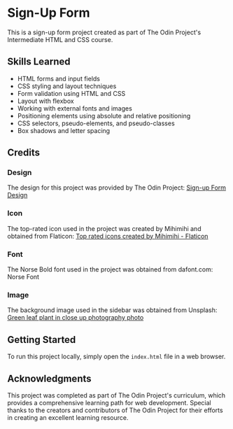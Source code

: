 
# Sign-Up Form

This is a sign-up form project created as part of The Odin Project's Intermediate HTML and CSS course. 

## Skills Learned

- HTML forms and input fields
- CSS styling and layout techniques
- Form validation using HTML and CSS
- Layout with flexbox
- Working with external fonts and images
- Positioning elements using absolute and relative positioning
- CSS selectors, pseudo-elements, and pseudo-classes
- Box shadows and letter spacing

## Credits

### Design
The design for this project was provided by The Odin Project:
[Sign-up Form Design](cdn.statically.io/gh/TheOdinProject/curriculum/5f37d43908ef92499e95a9b90fc3cc291a95014c/html_css/project-sign-up-form/sign-up-form.png)

### Icon
The top-rated icon used in the project was created by Mihimihi and obtained from Flaticon:
<a href="https://www.flaticon.com/free-icons/top-rated" title="top rated icons">Top rated icons created by Mihimihi - Flaticon</a>

### Font
The Norse Bold font used in the project was obtained from dafont.com:
Norse Font

### Image
The background image used in the sidebar was obtained from Unsplash:
[Green leaf plant in close up photography photo](https://unsplash.com/photos/green-leaf-plant-in-close-up-photography-25xggax4bSA)

## Getting Started

To run this project locally, simply open the `index.html` file in a web browser.

## Acknowledgments

This project was completed as part of The Odin Project's curriculum, which provides a comprehensive learning path for web development. Special thanks to the creators and contributors of The Odin Project for their efforts in creating an excellent learning resource.
